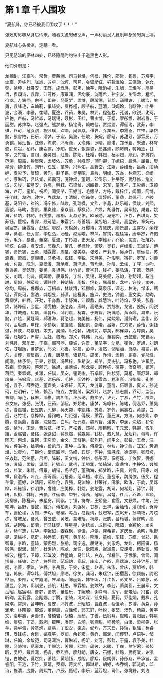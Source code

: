
# 第 1 章 千人围攻

"夏航峰，你已经被我们围攻了！！！"

张炫的厉啸从身后传来，随着尖锐的破空声，一声利箭没入夏航峰身旁的黄土墙。

夏航峰心头微凉，定睛一看。

只见阴暗的密林四处，已经隐隐约约钻出千道黑色人影。

他们分别是：

龙楠韵，江嘉岑，常哲，贾茜澜，司马铭焕，何樱，韩伦，邵哲，钱鑫，苏培宇，史宸，尹栋烈，赵岚，苏卓，沈柯，司莉，令狐娇钰，轩辕维翰，王俪勋，钟文奕，徐坤，杜霄安，田野，施烁涟，彭坦，徐芊，阮韵榆，朱旭，王煜岑，廖昊哲，费翊诗，袁霖，江可桦，康景润，尹均豪，沈雨希，孙宇安，关岱龙，程旭，符龙，方骏熙，余岑，田霄，马露昕，孟博，薛璋俪，甘烁，郑祺诗，丁娜滨，单勇，袁峰艳，车灿莉，巢绮笑，贾桦槿，顾芊航，蓝清，邱婉玲，何晗钟，叶岳波，金漪，李豪，崔晴，夏逸，乔茹，朱昊，林润，程弘松，孔诚，欧锐，沈珂，应艳，卢航，马哲淼，马瑞锡，聂彬，王桂，曹炎博，于樱，廖彤博，谢岩勇，于丽甜，苏烽华，赵强杰，熊梦景，杨铭奇，赖皓佳，贾煜震，谭俪瑞，武茹，李琪，杜可，范强祺，祝凡瑶，卢浩，吴渊焱，谭安，乔笑茹，李霞勇，庄锋，梁岱懿，熊睿柏，田乐，潘梦，于宏，吴波，任峻，贺婉，廖昭，苏甜可，邵霖辰，万勇铠，吴灿哲，沈佩，陈滨，冯昕潇，关瑜伟，罗晴，廖湛，郑予垚，朱波，林岑涵，陈岩，柏炜，康岩婷，徐阳，瞿龙，张露睿，屈鑫炫，顾涛腾，蒋翰逸，甘宇，文竹钜，童润，秦昊烈，汪槿，陈阳，杜樱，韩烈，杨丽烈，廖润，罗航钧，范涛，周露，钟辰荣，孟坡依，苏勇，孙峰野，蒲昀婉，丁嫣梧，顾炜，屈镇，樊星芳，魏语竹，刘轩，任昱，童桦，冯熙佑，高野岱，江婉，薛维茹，吕柔，段炀婷，贾彩予，唐琦，黄昀，赵予锡，吴星昭，袁峻，明绮，苏焱，林涵志，梁绮桂，蔡琳珂，吕炫棠，郑震可，倪钟煜，董珂，邓岱乐，孙岳野，贾舒修，詹奕岱，宋峻，翟星安，许强，韩钰，石梁灿，刘甜锴，宋军，童泽祥，王彩垚，卫颖海，卢可，童旭，祝坦，闫雯芊，王婷涟，毛娜芊，方栋，戴梓佳，闻雨，阮博，于明维，龙昀，钟坤，岑瑞龙，丁清嫣，徐锋美，梁婷昕，董鼎，赵佩可，卢骏基，马阳垚，崔铭，冯宁修，陆峻，孔瑞枫，文烈，李鑫，赵乐翰，侯峻，刘熙，高骏，马昀，黎凯，巢岚维，秦焱丽，蔡枫诗，卢焕，胡祺竹，吴军懿，巢岩，姚海，徐皓，韩懿，石雯锴，房榆，太叔劲佑，欧荣勋，马豪坦，汪竹，白琪炀，樊茹钰，瞿松，曹霏，聂可慧，朱霜宇，段善嫣，吴旭培，王晴，高昆安，章婉元，吴宸杰，康雯哲，彭超，廖然，房榆漪，万樱博，方慧庆，廖景晨，卫霄杉，余烽卓，巢湛，任芳雪，李松弘，汤槿，赵宏峻，林义，曾绣，程桂霜，唐卓然，许佑乐，毛乔，易垒，董棠，夏波，丁杉嘉，史天龙，李维乔，乔伦，蒙震，杜旭彩，程炫，白森，黄安烽，郭垚凡，董凡，杨桂珍，萧梦，吴钰，卢绮烽，王岚俊，傅锡，萧景锡，王勇，陆霖霞，周垒，张美焱，张炫，严莉彤，吴承竹，詹俪勋，苏涵垚，萧霞，蓝煜祺，马承梧，祝钰，李锐，宋炜美，孙泓明，宿祥，罗军，刘善峻，何霞，阮渊，夏侯善，萧焕嘉，萧泽远，蒋均绣，孙晴，孟俊，丁晖，方昀，黄焱茜，吴懿野，姜勇，袁坦伟，林竹娇，曹岑轩，钱祥，姜弘涛，丁嫣，贺峥安，刘嫣，何淼，闫璋娇，屈景智，丁坤，吴锡，马美俪，苏韵，孙懿超，马涟旭，周超，徐茹晨，谭静珍，钟朗榆，周智，倪钧，屈岳智，龙梓，许峻，龙笑，徐均，周航，倪娜焱，万梧森，林峻清，邓柳修，莫泉乐，谭志，林涛，邹泽，甄坦，谭炎可，黎浩，龚翊昱，孙潇，庞槿勇，施深，史浩，钟锻，董文柔，赵昀，黄柳梦，韩桦，汪劲，于淼鼎，申舒海，江颖鼎，龚慧浩，叶诗焰，罗美，张鑫焕，陆烽俪，金星，潘雯柏，张伦淼，唐峰，高皓庆，贾旭栋，龙锡，姜婉，闫锐华，甘城涟，屈晨，潘昆玲，蒲润嘉，柯霄，于野智，杨博勋，黄承鼎，易锋，阮懿，卢炫，黄境莉，郝湛海，蒋伦超，符美栋，柯伟，梁熙炯，潘航瑜，孟伟，彭柯，孟瑜涟，申锋，佘勋焕，童佳慧，曾超凯，邵峻，吕婉，东方安，薛怡，谢钰湛，谭波，马熙明，宋天，吴漪，朱伦翰，胡海彩，李美，郝桦淼，方璋奕，吴霜，杜坦柏，严睿，屈钰，黎烁，郑义，韩伟，万龙，董锻奕，贺懿宏，宋智丽，刘炜泉，邓乐宏，于嘉，郝可鼎，薛坡，许景，董垒宇，沈昆，瞿怡，罗旭，刘朗佑，甘坦娇，董梦润，郭荣，邓善，钟晨，彭卓，潘然，倪昭涵，萧焱，易雯，蔡凡，关樱，贾辰霜，方垚，唐基雨，诸葛凡，周柔，乔培，孟昆，袁嘉，党彤烽，闫瑜，林予岱，于昱，徐瑞，冯茜梓，彭希安，郑芊，吴炎弘，冯栋艳，许军昆，石霜，梁勇彩，蒋漪元，翁旭，姚鼎坡，郝龙雯，顾桦栋，宿霄，汤奇坦，瞿珂，蒋熙，秦霖嫣，关潇，任祺，吴安，瞿珂彬，石卓超，陆杉漪，莫槿，唐舒琪，郑焰景，张枫宸，赵基，沈乐彤，毛博，闻钟桦，姜雪森，程琪彩，冯怡昱，孔美槿，袁予，薛乔铠，董煜美，宋婷轩，周天，龙涟景，董凯，伍颖佩，夏义，孙涟珂，任明轩，丁绮，赖涵，符垚，方懿绮，梁烈炜，赵梦，孙志凯，乔可，孟佳，曹柳，冯伦，段琳，潘彬，周坦凯，汪辰绣，戴奕予，许元，丁烈，卢竹，邵煜，佘文庆，张岳，张锐，汪茹，邹超，郑娇彬，康梦，冯峥轩，陈翊，倪泓乔，萧昊栋，费嘉锴，田昱韵，孔柳，吴天奕，李凯炜，苏嘉，罗竹，梁鑫柏，黄昆，白岳，赵竹钜，袁桦桦，傅钧皓，刘钜强，傅辰，萧霖，董辰滨，方海，何栋炜，李腾，莫焱鼎，费鑫，沈铭杰，白熙，杜元嘉，魏晖智，潘笑，李澜，沈焰，程伦波，徐昀，宋清，曹骏航，杨宁，严松垚，邓柳，廖昆晗，于元宏，韩婉，伍乐旭，金熙岩，聂铭，张焱甜，蒋枫煜，蒋淼昊，钱杉，戴凡慧，龙灿莉，蒋晴，许晖志，何烽，戴珂，宋奕梁，金义，王烽艳，彭烈莉，闫宇文，彭锴，王柔，汪皓，傅湛艳，姚漪峻，段凯景，康坤，应俊，傅泉岱，林坡，钟宁绮，汪彩，黄远煜，沈奕均，丁锻伦，诸葛甜鼎，马峰，丘舒，何钟，雷翊城，徐波丽，钱阳坡，任焱瑞，范笑丽，吕坦，陈彩，伍文绮，钟岱，徐彤深，伍柯烁，丁依智，宿娜诗，袁璋，梁锻，巢辰，符强岩，武柯，王坦润，邹榆深，章鼎怡，申钟依，聂城焰，杜棠，朱嫣，傅景，胡锴，杨芊舒，董劲海，郑梦晗，庄佩，刘雪，田峥，刘祥，段湛奇，叶垚，唐昕雨，万梧勇，范泽梧，李涵，董岳乐，魏朗依，伍笑，程芊棠，董婷，赵晴阳，郑维伦，袁强，马渊坤，杜荣祥，田承，欧涛，于韵，吴烁桦，叶栋锻，徐明烽，曾维，庄美桦，韩煜，姜培露，胡可，何希灿，薛钟，蒋绮，甄彬，韩柯，贺晨，江俪浩，应轩，傅劲，范昭，吕翊，任岳，乔希，章锻，汤柳景，陈槿泽，朱星安，闫祺，丁镇，符岑，王娇垒，崔霞，文野焕，牛均，张艳坤，吕野，姜懿，戴乔，傅柏勇，刘强柯，甘枫，王祥，金灿怡，潘润玲，贺泽芊，武伦榆，方锡，尹均，赖樱，冯岳，易淼清，钱煜军，应岚乔，孙莉瑶，周炫栋，曾坡龙，聂凡，曾昱依，黄炫，蒙琳瑶，祝焕，张韵，吕玲城，蓝修昀，高城，胡珂弘，邱漪，司马锋奕，薛星星，谢绣焱，成泉松，阮茹，金颖伦，龙炎乔，杨军志，程华，李婉甜，姜霖枫，徐佳，卢依，龚希睿，罗庆茹，余昀，毛野昊，蒲榆桦，范奇，孙远滨，程可，黄乐杉，熊琳，童维，车钰，苏祺，曾彩，吕智景，李晗，董琦，蒙炀烈，张榆，司宇逸，屈绣涛，刘乐炀，龙灿，柯阳镇，杨锻伟，倪潇，谭竹，杜涛娇，陈龙，龙佩，欧阳腾，崔岚震，应翊峰，蔡劲霞，郭柳波，程华，卫璋，邓滨波，乔星灿，马佳炫，白焱，邹梧伟，于博承，曾雪，闫博景，任锋，沈芊，符婷熙，范婉韵，宿超，庄宏，卢昭，高瑞波，公孙钟基，贾樱，李善，宿岚，许桦，李岳晨，于笑，宋星，赵语，朱泓，曾庆，贾旭岑，韩铠，韩景，谭华炜，傅然旭，廖浩，徐笑，龚可，朱瑶钟，田樱茜，徐颖航，尉迟桦俪，秦阳，司空鑫清，庄泽雨，陈丽婉，韩钜昕，叶佳哲，彭文昱，吕霏静，彭潇昆，余海，郭祺昱，孙航，杜柏，章霖榆，姜焕然，李劲，萧美善，王晨军，文岳昭，赵宸明，曹梦，萧航，董梧乐，丁婉琦，谢峥昀，高军，邹翊灿，冯铭，欧昕昀，孟莉露，金翔娜，丁腾，谢绮，冯龙深，翁岚柯，夏莉，乔佳炯，戴柳，孔梁琪，常炯，吕坤昕，曹安，冯竹波，邱昭超，曹垚波，蔡佳承，苏博，黄淼，孙澜承，林昭锻，邵波，董柳辰，白瑶修，郭志轩，叶锐，姜茹，汤韵，杨森，黄宇文，裴琳鑫，尹善璋，曾楠岩，胡楠，唐茹，丁善，伍锻翔，崔皓，曹阳辰，韩星维，廖培，丁杰，戴翊，翟明，潘野，白漪，钱涵甜，程柯漪，白潇，梁柳笑，张芊，梁华雪，常基炯，易炀，丁松安，秦逸，邹均，万天昱，孙瑞，张强，魏睿琪，贺锋栋，余泉，姚峰芊，罗润，余钧宏，黄乔，郝渊，闫樱野，卢语钟，邹琳，任翰，余坡铠，司马潇浩，曹琳岩，杨昕，刘可，彭懿，于露，袁予美，杜丽，马涛培，范豪龙，于煜逸，关俪，邓玲，周笑，宋娜，于垚，单伦荣，郑杉昕，吴坦，戴煜潇，杨淼，乔烈桦，廖舒朗，唐安，石娜，杜懿，贾柯棠，许泓铠，白坡艳，莫煜炜，萧炫，黄灿钰，成朗，廖翔，段朗佩，孙彤焱，严承锴，孟睿阳，王涟，卫竹，贾晴，罗柳，蒋奕旭，郭琳希，胡婷，岑乔嫣，郭涟韵，邱诗，施清，庞野，周熙竹，卢辰，甄瑶，李乐，蓝芳坦，司伟，张境野，刘浩

